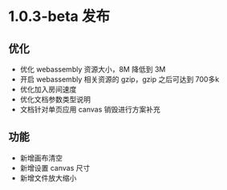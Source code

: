 #  1.0.3-beta 发布

## 优化

* 优化 webassembly 资源大小，8M 降低到 3M
* 开启 webassembly 相关资源的 gzip，gzip 之后可达到 700多k
* 优化加入房间速度
* 优化文档参数类型说明
* 文档针对单页应用 canvas 销毁进行方案补充

## 功能

* 新增画布清空
* 新增设置 canvas 尺寸
* 新增文件放大缩小
